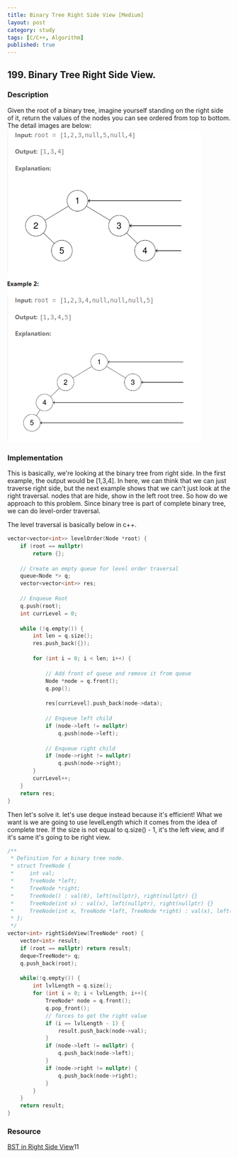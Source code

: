 ```yaml
---
title: Binary Tree Right Side View [Medium]
layout: post
category: study
tags: [C/C++, Algorithm]
published: true
---
```


## 199. Binary Tree Right Side View.

### Description 

Given the root of a binary tree, imagine yourself standing on the right side of it, return the values of the nodes you can see ordered from top to bottom. The detail images are below:
![199. BST in Right Side View](../../../assets/img/photo/3-14-2025/199.png)

### Implementation
This is basically, we're looking at the binary tree from right side. In the first example, the output would be [1,3,4]. In here, we can think that we can just traverse right side, but the next example shows that we can't just look at the right traversal. nodes that are hide, show in the left root tree. So how do we approach to this problem. Since binary tree is part of complete binary tree, we can do level-order traversal. 

The level traversal is basically below in c++.
```cpp
vector<vector<int>> levelOrder(Node *root) {
    if (root == nullptr)
        return {};

    // Create an empty queue for level order traversal
    queue<Node *> q;
    vector<vector<int>> res;

    // Enqueue Root
    q.push(root);
    int currLevel = 0;

    while (!q.empty()) {
        int len = q.size();
        res.push_back({});

        for (int i = 0; i < len; i++) {

            // Add front of queue and remove it from queue
            Node *node = q.front();
            q.pop();

            res[currLevel].push_back(node->data);

            // Enqueue left child
            if (node->left != nullptr)
                q.push(node->left);

            // Enqueue right child
            if (node->right != nullptr)
                q.push(node->right);
        }
        currLevel++;
    }
    return res;
}
```

Then let's solve it. let's use deque instead because it's efficient! What we want is we are going to use levelLength which it comes from the idea of complete tree. If the size is not equal to q.size() - 1, it's the left view, and if it's same it's going to be right view. 

```cpp
/**
 * Definition for a binary tree node.
 * struct TreeNode {
 *     int val;
 *     TreeNode *left;
 *     TreeNode *right;
 *     TreeNode() : val(0), left(nullptr), right(nullptr) {}
 *     TreeNode(int x) : val(x), left(nullptr), right(nullptr) {}
 *     TreeNode(int x, TreeNode *left, TreeNode *right) : val(x), left(left), right(right) {}
 * };
 */
vector<int> rightSideView(TreeNode* root) {
    vector<int> result;
    if (root == nullptr) return result;
    deque<TreeNode*> q;
    q.push_back(root);
    
    while(!q.empty()) {
        int lvlLength = q.size();
        for (int i = 0; i < lvlLength; i++){
            TreeNode* node = q.front();
            q.pop_front();
            // forces to get the right value 
            if (i == lvlLength - 1) {
                result.push_back(node->val);
            } 
            if (node->left != nullptr) {
                q.push_back(node->left);
            }
            if (node->right != nullptr) {
                q.push_back(node->right);
            }
        }
    }
    return result;
}

```

### Resource 
[BST in Right Side View](https://leetcode.com/problems/binary-tree-right-side-view/description/)11
